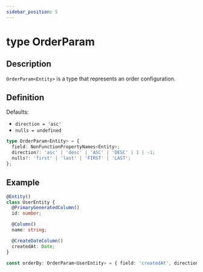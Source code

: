 ```yaml
---
sidebar_position: 5
---
```


# type OrderParam

## Description

`OrderParam<Entity>` is a type that represents an order configuration.

## Definition

Defaults:
- `direction = 'asc'`
- `nulls = undefined`

```typescript
type OrderParam<Entity> = {
  field: NonFunctionPropertyNames<Entity>;
  direction?: 'asc' | 'desc' | 'ASC' | 'DESC' | 1 | -1;
  nulls?: 'first' | 'last' | 'FIRST' | 'LAST';
};
```

## Example

```typescript
@Entity()
class UserEntity {
  @PrimaryGeneratedColumn()
  id: number;

  @Column()
  name: string;

  @CreateDateColumn()
  createdAt: Date;
}

const orderBy: OrderParam<UserEntity> = { field: 'createdAt', direction: 'asc', nulls: 'last' };
```